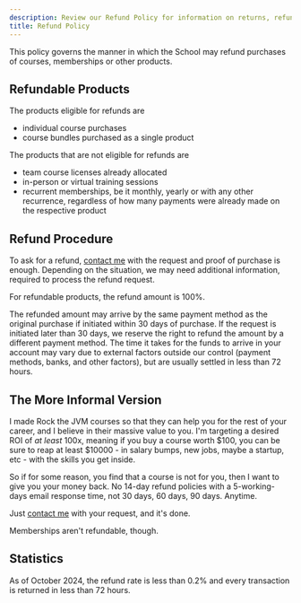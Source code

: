 ```yaml
---
description: Review our Refund Policy for information on returns, refunds, and exchanges. We strive to ensure customer satisfaction and provide a fair process for handling returns.
title: Refund Policy
---
```


This policy governs the manner in which the School may refund purchases of courses, memberships or other products.

## Refundable Products

The products eligible for refunds are

- individual course purchases
- course bundles purchased as a single product

The products that are not eligible for refunds are

- team course licenses already allocated
- in-person or virtual training sessions
- recurrent memberships, be it monthly, yearly or with any other recurrence, regardless of how many payments were already made on the respective product

## Refund Procedure

To ask for a refund, [contact me](/contact) with the request and proof of purchase is enough. Depending on the situation, we may need additional information, required to process the refund request.

For refundable products, the refund amount is 100%.

The refunded amount may arrive by the same payment method as the original purchase if initiated within 30 days of purchase. If the request is initiated later than 30 days, we reserve the right to refund the amount by a different payment method. The time it takes for the funds to arrive in your account may vary due to external factors outside our control (payment methods, banks, and other factors), but are usually settled in less than 72 hours.

## The More Informal Version

I made Rock the JVM courses so that they can help you for the rest of your career, and I believe in their massive value to you. I'm targeting a desired ROI of _at least_ 100x, meaning if you buy a course worth $100, you can be sure to reap at least $10000 - in salary bumps, new jobs, maybe a startup, etc - with the skills you get inside.

So if for some reason, you find that a course is not for you, then I want to give you your money back. No 14-day refund policies with a 5-working-days email response time, not 30 days, 60 days, 90 days. Anytime.

Just [contact me](/contact) with your request, and it's done.

Memberships aren't refundable, though.

## Statistics

As of October 2024, the refund rate is less than 0.2% and every transaction is returned in less than 72 hours.
